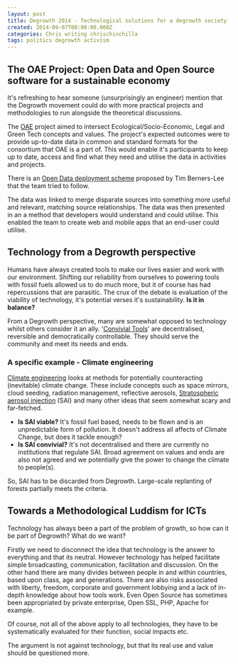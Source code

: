 ```yaml
---
layout: post
title: Degrowth 2014 - Technological solutions for a degrowth society
created: 2014-09-07T00:00:00.000Z
categories: Chris writing chrischinchilla
tags: politics degrowth activism
---
```


## The OAE Project: Open Data and Open Source software for a sustainable economy

It's refreshing to hear someone (unsurprisingly an engineer) mention that the Degrowth movement could do with more practical projects and methodologies to run alongside the theoretical discussions.

The [OAE](https://www.openaltraeconomia.it/software.html#web) project aimed to intersect Ecological/Socio-Economic, Legal and Green Tech concepts and values. The project's expected outcomes were to provide up-to-date data in common and standard formats for the consortium that OAE is a part of. This would enable it's participants to keep up to date, access and find what they need and utilise the data in activities and projects.

There is an [Open Data deployment scheme](https://5stardata.info/) proposed by Tim Berners-Lee that the team tried to follow.

The data was linked to merge disparate sources into something more useful and relevant, matching source relationships. The data was then presented in an a method that developers would understand and could utilise. This enabled the team to create web and mobile apps that an end-user could utilise.

## Technology from a Degrowth perspective

Humans have always created tools to make our lives easier and work with our environment. Shifting our reliability from ourselves to powering tools with fossil fuels allowed us to do much more, but it of course has had repercussions that are parasitic. The crux of the debate is evaluation of the viability of technology, it's potential verses it's sustainability. **Is it in balance?**

From a Degrowth perspective, many are somewhat opposed to technology whilst others consider it an ally. '[Convivial Tools](https://www.google.com/search?q=convivial+technologies&ie=utf-8&oe=utf-8&aq=t&gws_rd=ssl#newwindow=1&q=convivial+tools)' are decentralised, reversible and democratically controllable. They should serve the community and meet its needs and ends.

### A specific example - Climate engineering

[Climate engineering](https://en.wikipedia.org/wiki/Climate_engineering) looks at methods for potentially counteracting (inevitable) climate change. These include concepts such as space mirrors, cloud seeding, radiation management, reflective aerosols, [Stratospheric aerosol injection](https://en.wikipedia.org/wiki/Stratospheric_sulfate_aerosols_(geoengineering)) (SAI) and many other ideas that seem somewhat scary and far-fetched.

- **Is SAI viable?** It's fossil fuel based, needs to be flown and is an unpredictable form of pollution. It doesn't address all affects of Climate Change, but does it tackle enough?
- **Is SAI convivial?** It's not decentralised and there are currently no institutions that regulate SAI. Broad agreement on values and ends are also not agreed and we potentially give the power to change the climate to people(s).

So, SAI has to be discarded from Degrowth. Large-scale replanting of forests partially meets the criteria.

## Towards a Methodological Luddism for ICTs

Technology has always been a part of the problem of growth, so how can it be part of Degrowth? What do we want?

Firstly we need to disconnect the idea that technology is the answer to everything and that its neutral. However technology has helped facilitate simple broadcasting, communication, facilitation and discussion. On the other hand there are many divides between people in and within countries, based upon class, age and generations. There are also risks associated with liberty, freedom, corporate and government lobbying and a lack of in-depth knowledge about how tools work. Even Open Source has sometimes been appropriated by private enterprise, Open SSL, PHP, Apache for example.

Of course, not all of the above apply to all technologies, they have to be systematically evaluated for their function, social impacts etc.

The argument is not against technology, but that its real use and value should be questioned more.
